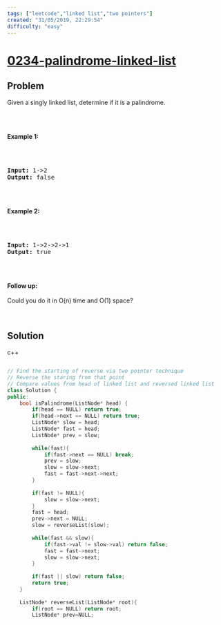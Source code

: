 ```yaml
---
tags: ["leetcode","linked list","two pointers"]
created: "31/05/2019, 22:29:54"
difficulty: "easy"
---
```


# [0234-palindrome-linked-list](https://leetcode.com/problems/palindrome-linked-list/)

## Problem
<div><p>Given a singly linked list, determine if it is a palindrome.</p><br><br><p><strong>Example 1:</strong></p><br><br><pre><strong>Input:</strong> 1-&gt;2<br><strong>Output:</strong> false</pre><br><br><p><strong>Example 2:</strong></p><br><br><pre><strong>Input:</strong> 1-&gt;2-&gt;2-&gt;1<br><strong>Output:</strong> true</pre><br><br><p><b>Follow up:</b><br><br>Could you do it in O(n) time and O(1) space?</p><br></div>

## Solution

c++
```c++

// Find the starting of reverse via two pointer technique
// Reverse the staring from that point
// Compare values from head of linked list and reversed linked list
class Solution {
public:
    bool isPalindrome(ListNode* head) {
        if(head == NULL) return true;
        if(head->next == NULL) return true;
        ListNode* slow = head;
        ListNode* fast = head;
        ListNode* prev = slow;
        
        while(fast){
            if(fast->next == NULL) break;
            prev = slow;
            slow = slow->next;
            fast = fast->next->next;
        }
        
        if(fast != NULL){
            slow = slow->next;
        }
        fast = head;
        prev->next = NULL; 
        slow = reverseList(slow);
        
        while(fast && slow){
            if(fast->val != slow->val) return false;
            fast = fast->next;
            slow = slow->next;
        }
        
        if(fast || slow) return false;
        return true;        
    }
    
    ListNode* reverseList(ListNode* root){
        if(root == NULL) return root;
        ListNode* prev=NULL;
​
```

